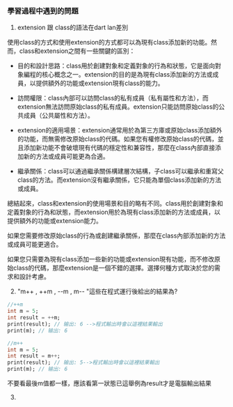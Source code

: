 ### 學習過程中遇到的問題

1. extension 跟 class的語法在dart lan差別

使用class的方式和使用extension的方式都可以為現有class添加新的功能。然而，class和extension之間有一些關鍵的區別：

+ 目的和設計思路：class用於創建對象和定義對象的行為和狀態，它是面向對象編程的核心概念之一。extension的目的是為現有class添加新的方法或成員，以提供額外的功能或extension現有class的能力。

+ 訪問權限：class內部可以訪問class的私有成員（私有屬性和方法），而extension無法訪問原始class的私有成員。extension只能訪問原始class的公共成員（公共屬性和方法）。

+ extension的適用場景：extension通常用於為第三方庫或原始class添加額外的功能，而無需修改原始class的代碼。如果您有權修改原始class的代碼，並且添加新功能不會破壞現有代碼的穩定性和兼容性，那麼在class內部直接添加新的方法或成員可能更為合適。

+ 繼承關係：class可以通過繼承關係構建層次結構，子class可以繼承和重寫父class的方法。而extension沒有繼承關係，它只能為單個class添加新的方法或成員。

總結起來，class和extension的使用場景和目的略有不同。class用於創建對象和定義對象的行為和狀態，而extension用於為現有class添加新的方法或成員，以提供額外的功能或extension能力。

如果您需要修改原始class的行為或創建繼承關係，那麼在class內部添加新的方法或成員可能更適合。

如果您只需要為現有class添加一些新的功能或extension現有功能，而不修改原始class的代碼，那麼extension是一個不錯的選擇。選擇何種方式取決於您的需求和設計考慮。


2. "m++ , ++m , --m , m-- "這些在程式運行後給出的結果為?
   
```dart
//++m
int m = 5;
int result = ++m;
print(result); // 输出: 6 -->程式輸出時會以這裡結果輸出
print(m); // 输出: 6

//m++
int m = 5;
int result = m++;
print(result); // 输出: 5-->程式輸出時會以這裡結果輸出
print(m); // 输出: 6
```
不要看最後m值都一樣，應該看第一狀態已這舉例為result才是電腦輸出結果

3.

